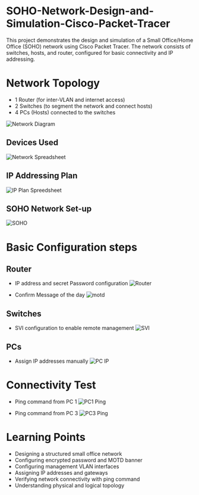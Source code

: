 # SOHO-Network-Design-and-Simulation-Cisco-Packet-Tracer
This project demonstrates the design and simulation of a Small Office/Home Office (SOHO) network using Cisco Packet Tracer. The network consists of switches, hosts, and router, configured for basic connectivity and IP addressing.
# Network Topology
- 1 Router (for inter-VLAN and internet access)
- 2 Switches (to segment the network and connect hosts)
- 4 PCs (Hosts) connected to the switches
  
![Network Diagram](Images/SOHO.png)
## Devices Used

![Network Spreadsheet](Images/Devices.png)

## IP Addressing Plan

![IP Plan Spreedsheet](Images/IP.png)

## SOHO Network Set-up
![SOHO](Images/SOHO.png)

# Basic Configuration steps
## Router
- IP address and secret Password configuration
![Router](Images/Router.png)

- Confirm Message of the day
![motd](Images/motd.png)

## Switches 
- SVI configuration to enable remote management
![SVI](Images/SVI.png) 

## PCs
- Assign IP addresses manually
![PC IP](Images/PC_IP.png)

# Connectivity Test
- Ping command from PC 1
![PC1 Ping](Images/PC1_Ping.png)

- Ping command from PC 3
![PC3 Ping](Images/PC3_Ping.png)

# Learning Points 
- Designing a structured small office network
- Configuring encrypted password and MOTD banner
- Configuring management VLAN interfaces
- Assigning IP addresses and gateways
- Verifying network connectivity with ping command
- Understanding physical and logical topology
